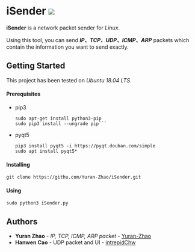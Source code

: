 # iSender    ![](https://img.shields.io/badge/Python-3.6.7-blue.svg)

**iSender** is a network packet sender for _Linux_.

Using this tool, you can send ***IP、TCP、UDP、ICMP、ARP*** packets which contain the information you want to send exactly.



## Getting Started

This project has been tested on _Ubuntu 18.04 LTS_.

#### Prerequisites

- pip3

  ```
  sudo apt-get install python3-pip
  sudo pip3 install --ungrade pip```
  ```

- pyqt5

  ```
  pip3 install pyqt5 -i https://pyqt.douban.com/simple
  sudo apt install pyqt5*
  ```

#### Installing

```
git clone https://githu.com/Yuran-Zhao/iSender.git
```

#### Using

```
sudo python3 iSender.py
```



## Authors

- **Yuran Zhao** - _IP, TCP, ICMP, ARP packet_ - [Yuran-Zhao](https://github.com/Yuran-Zhao)
- **Hanwen Cao** - UDP packet and UI -  [intrepidChw](https://github.com/intrepidChw)











